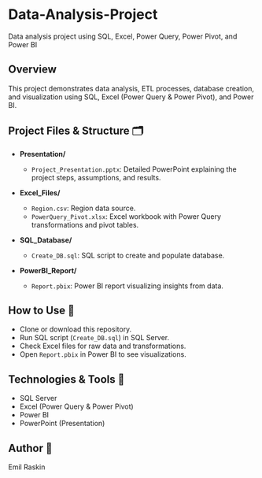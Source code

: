 # Data-Analysis-Project
Data analysis project using SQL, Excel, Power Query, Power Pivot, and Power BI


## Overview

This project demonstrates data analysis, ETL processes, database creation, and visualization using SQL, Excel (Power Query & Power Pivot), and Power BI.

## Project Files & Structure 🗂️

- **Presentation/**  
  - `Project_Presentation.pptx`: Detailed PowerPoint explaining the project steps, assumptions, and results.

- **Excel_Files/**  
  - `Region.csv`: Region data source.
  - `PowerQuery_Pivot.xlsx`: Excel workbook with Power Query transformations and pivot tables.

- **SQL_Database/**  
  - `Create_DB.sql`: SQL script to create and populate database.

- **PowerBI_Report/**  
  - `Report.pbix`: Power BI report visualizing insights from data.

## How to Use 📖
- Clone or download this repository.
- Run SQL script (`Create_DB.sql`) in SQL Server.
- Check Excel files for raw data and transformations.
- Open `Report.pbix` in Power BI to see visualizations.

## Technologies & Tools 🔧
- SQL Server
- Excel (Power Query & Power Pivot)
- Power BI
- PowerPoint (Presentation)

## Author 👤
Emil Raskin
